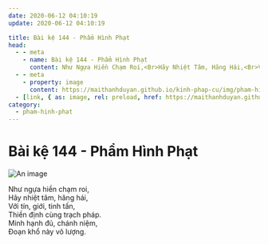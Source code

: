 ```yaml
---
date: 2020-06-12 04:10:19
update: 2020-06-12 04:10:19

title: Bài kệ 144 - Phẩm Hình Phạt
head:
  - - meta
    - name: Bài kệ 144 - Phẩm Hình Phạt
      content: Như Ngựa Hiền Chạm Roi,<Br>Hãy Nhiệt Tâm, Hăng Hái,<Br>Với Tín, Giới, Tinh Tấn,<Br>Thiền Định Cùng Trạch Pháp.<Br>Minh Hạnh Đủ, Chánh Niệm,<Br>Ðoạn Khổ Này Vô Lượng.<Br>
  - - meta
    - property: image
      content: https://maithanhduyan.github.io/kinh-phap-cu/img/pham-hinh-phat/pham-hinh-phat-144.jpg
  - [link, { as: image, rel: preload, href: https://maithanhduyan.github.io/kinh-phap-cu/img/pham-hinh-phat/pham-hinh-phat-144.jpg }]
category:
  - pham-hinh-phat
---
```


# Bài kệ 144 - Phẩm Hình Phạt

![An image](/img/pham-hinh-phat/pham-hinh-phat-144.jpg)

Như ngựa hiền chạm roi,<br>Hãy nhiệt tâm, hăng hái,<br>Với tín, giới, tinh tấn,<br>Thiền định cùng trạch pháp.<br>Minh hạnh đủ, chánh niệm,<br>Ðoạn khổ này vô lượng.<br>
